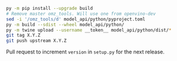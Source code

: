 ```bash
py -m pip install --upgrade build
# Remove master omz_tools. Will use one from openvino-dev
sed -i '/omz_tools/d' model_api/python/pyproject.toml
py -m build --sdist --wheel model_api/python/
py -m twine upload --username __token__ model_api/python/dist/*
git tag X.Y.Z
git push upstream X.Y.Z
```
Pull request to increment `version` in `setup.py` for the next release.
